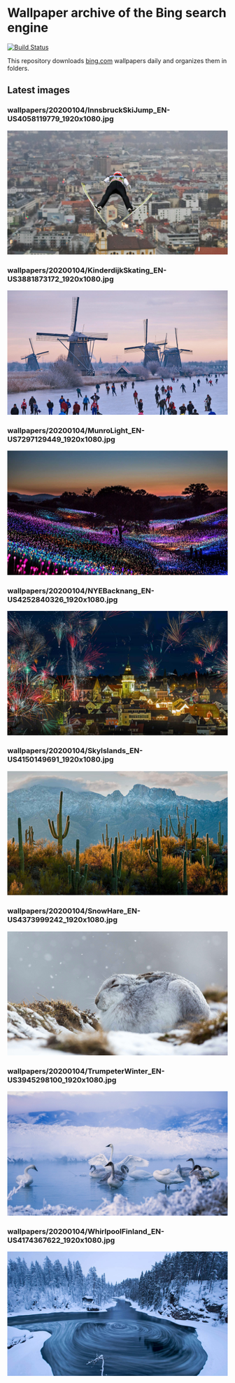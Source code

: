 # Wallpaper archive of the Bing search engine

[![Build Status](https://travis-ci.org/kijart/bing-daily-images-dl.svg?branch=wallpapers)](https://travis-ci.org/kijart/bing-daily-images-dl)

This repository downloads [bing.com](https://www.bing.com) wallpapers daily and organizes them in folders.

## Latest images

<!-- Wallpapers -->

### wallpapers/20200104/InnsbruckSkiJump_EN-US4058119779_1920x1080.jpg

![wallpapers/20200104/InnsbruckSkiJump_EN-US4058119779_1920x1080.jpg](wallpapers/20200104/InnsbruckSkiJump_EN-US4058119779_1920x1080.jpg)

### wallpapers/20200104/KinderdijkSkating_EN-US3881873172_1920x1080.jpg

![wallpapers/20200104/KinderdijkSkating_EN-US3881873172_1920x1080.jpg](wallpapers/20200104/KinderdijkSkating_EN-US3881873172_1920x1080.jpg)

### wallpapers/20200104/MunroLight_EN-US7297129449_1920x1080.jpg

![wallpapers/20200104/MunroLight_EN-US7297129449_1920x1080.jpg](wallpapers/20200104/MunroLight_EN-US7297129449_1920x1080.jpg)

### wallpapers/20200104/NYEBacknang_EN-US4252840326_1920x1080.jpg

![wallpapers/20200104/NYEBacknang_EN-US4252840326_1920x1080.jpg](wallpapers/20200104/NYEBacknang_EN-US4252840326_1920x1080.jpg)

### wallpapers/20200104/SkyIslands_EN-US4150149691_1920x1080.jpg

![wallpapers/20200104/SkyIslands_EN-US4150149691_1920x1080.jpg](wallpapers/20200104/SkyIslands_EN-US4150149691_1920x1080.jpg)

### wallpapers/20200104/SnowHare_EN-US4373999242_1920x1080.jpg

![wallpapers/20200104/SnowHare_EN-US4373999242_1920x1080.jpg](wallpapers/20200104/SnowHare_EN-US4373999242_1920x1080.jpg)

### wallpapers/20200104/TrumpeterWinter_EN-US3945298100_1920x1080.jpg

![wallpapers/20200104/TrumpeterWinter_EN-US3945298100_1920x1080.jpg](wallpapers/20200104/TrumpeterWinter_EN-US3945298100_1920x1080.jpg)

### wallpapers/20200104/WhirlpoolFinland_EN-US4174367622_1920x1080.jpg

![wallpapers/20200104/WhirlpoolFinland_EN-US4174367622_1920x1080.jpg](wallpapers/20200104/WhirlpoolFinland_EN-US4174367622_1920x1080.jpg)

